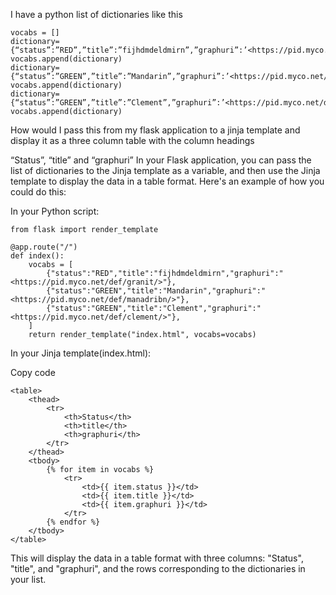 I have a python list of dictionaries like this

```
vocabs = []
dictionary={“status”:”RED”,”title”:”fijhdmdeldmirn”,”graphuri”:’<https://pid.myco.net/def/granit/>’}
vocabs.append(dictionary)
dictionary={“status”:”GREEN”,”title”:”Mandarin”,”graphuri”:’<https://pid.myco.net/def/manadribn/>’}
vocabs.append(dictionary)
dictionary={“status”:”GREEN”,”title”:”Clement”,”graphuri”:’<https://pid.myco.net/def/clement/>’}
vocabs.append(dictionary)
```

How would I pass this from my flask application to a jinja template and display it as a three column table with the column headings

“Status”, “title” and “graphuri”
In your Flask application, you can pass the list of dictionaries to the Jinja template as a variable, and then use the Jinja template to display the data in a table format.
Here's an example of how you could do this:

In your Python script:


```
from flask import render_template

@app.route("/")
def index():
    vocabs = [
        {"status":"RED","title":"fijhdmdeldmirn","graphuri":"<https://pid.myco.net/def/granit/>"},
        {"status":"GREEN","title":"Mandarin","graphuri":"<https://pid.myco.net/def/manadribn/>"},
        {"status":"GREEN","title":"Clement","graphuri":"<https://pid.myco.net/def/clement/>"},
    ]
    return render_template("index.html", vocabs=vocabs)

```

In your Jinja template(index.html):

Copy code
```
<table>
    <thead>
        <tr>
            <th>Status</th>
            <th>title</th>
            <th>graphuri</th>
        </tr>
    </thead>
    <tbody>
        {% for item in vocabs %}
            <tr>
                <td>{{ item.status }}</td>
                <td>{{ item.title }}</td>
                <td>{{ item.graphuri }}</td>
            </tr>
        {% endfor %}
    </tbody>
</table>
```
This will display the data in a table format with three columns: "Status", "title", and "graphuri", and the rows corresponding to the dictionaries in your list.